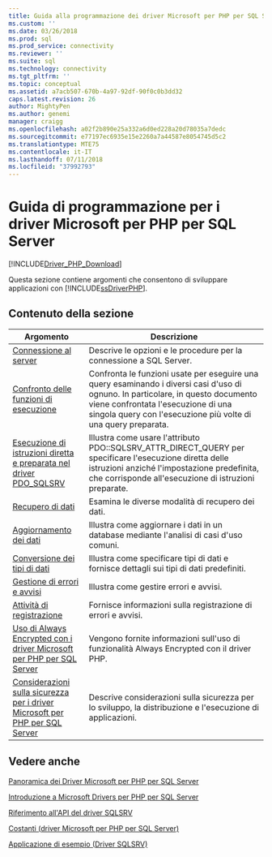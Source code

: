```yaml
---
title: Guida alla programmazione dei driver Microsoft per PHP per SQL Server | Microsoft Docs
ms.custom: ''
ms.date: 03/26/2018
ms.prod: sql
ms.prod_service: connectivity
ms.reviewer: ''
ms.suite: sql
ms.technology: connectivity
ms.tgt_pltfrm: ''
ms.topic: conceptual
ms.assetid: a7acb507-670b-4a97-92df-90f0c0b3dd32
caps.latest.revision: 26
author: MightyPen
ms.author: genemi
manager: craigg
ms.openlocfilehash: a02f2b890e25a332a6d0ed228a20d78035a7dedc
ms.sourcegitcommit: e77197ec6935e15e2260a7a44587e8054745d5c2
ms.translationtype: MTE75
ms.contentlocale: it-IT
ms.lasthandoff: 07/11/2018
ms.locfileid: "37992793"
---
```

# <a name="programming-guide-for-the-microsoft-drivers-for-php-for-sql-server"></a>Guida di programmazione per i driver Microsoft per PHP per SQL Server
[!INCLUDE[Driver_PHP_Download](../../includes/driver_php_download.md)]

Questa sezione contiene argomenti che consentono di sviluppare applicazioni con [!INCLUDE[ssDriverPHP](../../includes/ssdriverphp_md.md)].  
  
## <a name="in-this-section"></a>Contenuto della sezione  
  
|Argomento|Descrizione|  
|---------|---------------|  
|[Connessione al server](../../connect/php/connecting-to-the-server.md)|Descrive le opzioni e le procedure per la connessione a SQL Server.|  
|[Confronto delle funzioni di esecuzione](../../connect/php/comparing-execution-functions.md)|Confronta le funzioni usate per eseguire una query esaminando i diversi casi d'uso di ognuno. In particolare, in questo documento viene confrontata l'esecuzione di una singola query con l'esecuzione più volte di una query preparata.|  
|[Esecuzione di istruzioni diretta e preparata nel driver PDO_SQLSRV](../../connect/php/direct-statement-execution-prepared-statement-execution-pdo-sqlsrv-driver.md)|Illustra come usare l'attributo PDO::SQLSRV_ATTR_DIRECT_QUERY per specificare l'esecuzione diretta delle istruzioni anziché l'impostazione predefinita, che corrisponde all'esecuzione di istruzioni preparate.|  
|[Recupero di dati](../../connect/php/retrieving-data.md)|Esamina le diverse modalità di recupero dei dati.|  
|[Aggiornamento dei dati](../../connect/php/updating-data-microsoft-drivers-for-php-for-sql-server.md)|Illustra come aggiornare i dati in un database mediante l'analisi di casi d'uso comuni.|  
|[Conversione dei tipi di dati](../../connect/php/converting-data-types.md)|Illustra come specificare tipi di dati e fornisce dettagli sui tipi di dati predefiniti.|  
|[Gestione di errori e avvisi](../../connect/php/handling-errors-and-warnings.md)|Illustra come gestire errori e avvisi.|  
|[Attività di registrazione](../../connect/php/logging-activity.md)|Fornisce informazioni sulla registrazione di errori e avvisi.|  
|[Uso di Always Encrypted con i driver Microsoft per PHP per SQL Server](../../connect/php/using-always-encrypted-php-drivers.md)|Vengono fornite informazioni sull'uso di funzionalità Always Encrypted con il driver PHP.|  
|[Considerazioni sulla sicurezza per i driver Microsoft per PHP per SQL Server](../../connect/php/security-considerations-for-php-sql-driver.md)|Descrive considerazioni sulla sicurezza per lo sviluppo, la distribuzione e l'esecuzione di applicazioni.|  
  
## <a name="see-also"></a>Vedere anche  
[Panoramica dei Driver Microsoft per PHP per SQL Server](../../connect/php/overview-of-the-php-sql-driver.md)

[Introduzione a Microsoft Drivers per PHP per SQL Server](../../connect/php/getting-started-with-the-php-sql-driver.md)

[Riferimento all'API del driver SQLSRV](../../connect/php/sqlsrv-driver-api-reference.md)

[Costanti &#40;driver Microsoft per PHP per SQL Server&#41;](../../connect/php/constants-microsoft-drivers-for-php-for-sql-server.md)

[Applicazione di esempio &#40;Driver SQLSRV&#41;](../../connect/php/example-application-sqlsrv-driver.md)  
  
